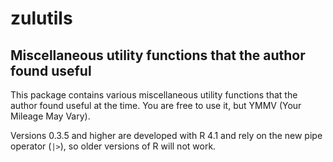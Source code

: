 zulutils
================

<!-- README.md is generated from README.Rmd -->
<!-- badges: start -->
<!-- badges: end -->

## Miscellaneous utility functions that the author found useful

This package contains various miscellaneous utility functions that the
author found useful at the time. You are free to use it, but YMMV (Your
Mileage May Vary).

Versions 0.3.5 and higher are developed with R 4.1 and rely on the new
pipe operator (`|>`), so older versions of R will not work.
